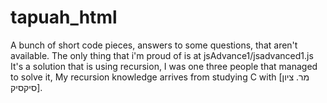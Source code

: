 # tapuah_html
A bunch of short code pieces, answers to some questions, that aren't available.
The only thing that i'm proud of is at jsAdvance1/jsadvanced1.js It's a solution that is using recursion, I was one three people that managed to solve it,
My recursion knowledge arrives from studying C with [מר. ציון סיקסיק]. 
